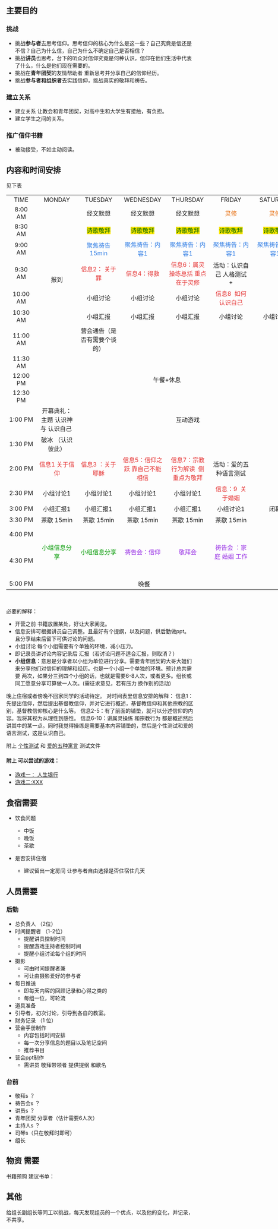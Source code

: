 ## 主要目的

### 挑战

- 挑战**参与者**去思考信仰。思考信仰的核心为什么是这一些？自己究竟是信还是不信？自己为什么信，自己为什么不确定自己是否相信？
- 挑战**讲员**也思考，台下的听众对信仰究竟是何种认识，信仰在他们生活中代表了什么，什么是他们现在需要的。
- 挑战在**青年团契**的友情帮助者 重新思考并分享自己的信仰经历。
- 挑战**参与者和组织者**去实践信仰，挑战真实的敬拜和祷告。


### 建立关系

- 建立关系 让教会和青年团契，对高中生和大学生有接触，有负担。
- 建立学生之间的关系。

### 推广信仰书籍

- 被动接受，不如主动阅读。

## 内容和时间安排

见下表

<p>
	<table border="0" cellpadding="0" cellspacing="0" width="787" style="text-align:center;border-collapse:collapse;width:589pt;" class="ke-zeroborder">
		<tbody>
			<tr>
				<td height="26" class="xl66" width="78" style="text-align:center;">
					TIME
				</td>
				<td class="xl67" width="114" style="text-align:center;">
					MONDAY
				</td>
				<td class="xl67" width="114" style="text-align:center;">
					TUESDAY
				</td>
				<td class="xl67" width="114" style="text-align:center;">
					WEDNESDAY
				</td>
				<td class="xl67" width="114" style="text-align:center;">
					THURSDAY
				</td>
				<td class="xl67" width="130" style="text-align:center;">
					FRIDAY
				</td>
				<td class="xl68" width="123" style="text-align:center;">
					SATURDAY
				</td>
			</tr>
			<tr>
				<td height="30" class="xl69" width="78" style="text-align:center;">
					8:00 AM
				</td>
				<td rowspan="7" class="xl71" width="114" style="text-align:center;">
					报到
				</td>
				<td class="xl72" width="114" style="text-align:center;">
					经文默想
				</td>
				<td class="xl72" width="114" style="text-align:center;">
					经文默想
				</td>
				<td class="xl72" width="114" style="text-align:center;">
					经文默想
				</td>
				<td class="xl72" width="130" style="text-align:center;">
					<span style="color:#E56600;">灵修</span>
				</td>
				<td class="xl72" width="123" style="text-align:center;">
					<span style="color:#E56600;">灵修</span>
				</td>
			</tr>
			<tr>
				<td height="30" class="xl70" width="78" style="text-align:center;">
					8:30 AM
				</td>
				<td class="xl74" width="114" style="text-align:center;">
					<span style="background-color:#FFE500;color:#006600;">诗歌敬拜</span>
				</td>
				<td class="xl74" width="114" style="text-align:center;">
					<span style="background-color:#FFE500;color:#006600;">诗歌敬拜</span>
				</td>
				<td class="xl74" width="114" style="text-align:center;">
					<span style="background-color:#FFE500;color:#006600;">诗歌敬拜</span>
				</td>
				<td class="xl74" width="130" style="text-align:center;">
					<span style="background-color:#FFE500;color:#006600;">诗歌敬拜</span>
				</td>
				<td class="xl74" width="123" style="text-align:center;">
					<span style="background-color:#FFE500;color:#006600;">诗歌敬拜</span>
				</td>
			</tr>
			<tr>
				<td height="30" class="xl70" width="78" style="text-align:center;">
					9:00 AM
				</td>
				<td class="xl76" width="114" style="text-align:center;">
					<span style="color:#337FE5;">聚焦祷告
  15min</span>
				</td>
				<td class="xl76" width="114" style="text-align:center;">
					<span style="color:#337FE5;">聚焦祷告：内容1</span>
				</td>
				<td class="xl76" width="114" style="text-align:center;">
					<span style="color:#337FE5;">聚焦祷告：内容1</span>
				</td>
				<td class="xl76" width="130" style="text-align:center;">
					<span style="color:#337FE5;">聚焦祷告：内容1</span>
				</td>
				<td class="xl76" width="123" style="text-align:center;">
					<span style="color:#337FE5;">聚焦祷告：内容1</span>
				</td>
			</tr>
			<tr>
				<td height="67" class="xl70" width="78" style="text-align:center;">
					9:30 AM
				</td>
				<td class="xl95" width="114" style="text-align:center;">
					<span style="color:#E53333;">信息2：
  关于罪</span>
				</td>
				<td class="xl95" width="114" style="text-align:center;">
					<span style="color:#E53333;">信息4：得救</span>
				</td>
				<td class="xl95" width="114" style="text-align:center;">
					<span style="color:#E53333;">信息6：属灵操练总括
  重点在于灵修</span>
				</td>
				<td class="xl74" width="130" style="text-align:center;">
					活动：认识自己
  人格测试 +
				</td>
				<td class="xl74" width="123" style="text-align:center;">
					&emsp;
				</td>
			</tr>
			<tr>
				<td height="40" class="xl70" width="78" style="text-align:center;">
					10:00 AM
				</td>
				<td class="xl76" width="114" style="text-align:center;">
					小组讨论
				</td>
				<td class="xl76" width="114" style="text-align:center;">
					小组讨论
				</td>
				<td class="xl76" width="114" style="text-align:center;">
					小组讨论
				</td>
				<td class="xl96" width="130" style="text-align:center;">
					<span style="color:#E53333;">信息8&nbsp; 如何认识自己</span>
				</td>
				<td class="xl76" width="123" style="text-align:center;">
					&emsp;
				</td>
			</tr>
			<tr>
				<td height="30" class="xl70" width="78" style="text-align:center;">
					10:30 AM
				</td>
				<td class="xl74" width="114" style="text-align:center;">
					小组汇报
				</td>
				<td class="xl74" width="114" style="text-align:center;">
					小组汇报
				</td>
				<td class="xl74" width="114" style="text-align:center;">
					小组汇报
				</td>
				<td class="xl76" width="130" style="text-align:center;">
					小组讨论
				</td>
				<td class="xl76" width="123" style="text-align:center;">
					小组讨论
				</td>
			</tr>
			<tr>
				<td height="48" class="xl70" width="78" style="text-align:center;">
					11:00 AM
				</td>
				<td class="xl76" width="114" style="text-align:center;">
					营会通告（是否有需要个谈的）
				</td>
				<td class="xl76" width="114" style="text-align:center;">
					&emsp;
				</td>
				<td class="xl76" width="114" style="text-align:center;">
					&emsp;
				</td>
				<td class="xl76" width="130" style="text-align:center;">
					&emsp;
				</td>
				<td class="xl76" width="123" style="text-align:center;">
					&emsp;
				</td>
			</tr>
			<tr>
				<td height="26" class="xl70" width="78" style="text-align:center;">
					11:30 AM
				</td>
				<td colspan="6" rowspan="3" class="xl77" width="709" style="text-align:center;">
					午餐+休息
				</td>
			</tr>
			<tr>
				<td height="26" class="xl70" width="78" style="text-align:center;">
					12:00 PM
				</td>
			</tr>
			<tr>
				<td height="26" class="xl70" width="78" style="text-align:center;">
					12:30 PM
				</td>
			</tr>
			<tr>
				<td height="38" class="xl70" width="78" style="text-align:center;">
					1:00 PM
				</td>
				<td class="xl86" width="114" style="text-align:center;">
					开幕典礼：主题
  认识神 与 认识自己&nbsp;
				</td>
				<td colspan="5" class="xl87" width="595" style="text-align:center;">
					互动游戏
				</td>
			</tr>
			<tr>
				<td height="48" class="xl70" width="78" style="text-align:center;">
					1:30 PM
				</td>
				<td class="xl90" width="114" style="text-align:center;">
					破冰 （认识彼此）
				</td>
				<td class="xl74" width="114" style="text-align:center;">
					&emsp;
				</td>
				<td class="xl74" width="114" style="text-align:center;">
					&emsp;
				</td>
				<td class="xl74" width="114" style="text-align:center;">
					&emsp;
				</td>
				<td class="xl74" width="130" style="text-align:center;">
					&emsp;
				</td>
				<td class="xl74" width="123" style="text-align:center;">
					&emsp;
				</td>
			</tr>
			<tr>
				<td height="67" class="xl70" width="78" style="text-align:center;">
					2:00 PM
				</td>
				<td class="xl97" width="114" style="text-align:center;">
					<span style="color:#E53333;">信息1
  关于信仰</span>
				</td>
				<td class="xl96" width="114" style="text-align:center;">
					<span style="color:#E53333;">信息3
  ：关于耶稣</span>
				</td>
				<td class="xl96" width="114" style="text-align:center;">
					<span style="color:#E53333;">信息5：信仰之跃
  靠自己不能相信</span>
				</td>
				<td class="xl96" width="114" style="text-align:center;">
					<span style="color:#E53333;">信息7：宗教行为解读&nbsp; 侧重点为敬拜</span>
				</td>
				<td class="xl76" width="130" style="text-align:center;">
					活动：爱的五种语言测试
				</td>
				<td class="xl76" width="123" style="text-align:center;">
					&emsp;
				</td>
			</tr>
			<tr>
				<td height="30" class="xl70" width="78" style="text-align:center;">
					2:30 PM
				</td>
				<td class="xl90" width="114" style="text-align:center;">
					小组讨论1
				</td>
				<td class="xl90" width="114" style="text-align:center;">
					小组讨论1
				</td>
				<td class="xl90" width="114" style="text-align:center;">
					小组讨论1
				</td>
				<td class="xl90" width="114" style="text-align:center;">
					小组讨论1
				</td>
				<td class="xl95" width="130" style="text-align:center;">
					<span style="color:#E53333;">信息：9&nbsp; 关于婚姻</span>
				</td>
				<td class="xl74" width="123" style="text-align:center;">
					&emsp;
				</td>
			</tr>
			<tr>
				<td height="30" class="xl70" width="78" style="text-align:center;">
					3:00 PM
				</td>
				<td class="xl86" width="114" style="text-align:center;">
					小组汇报1
				</td>
				<td class="xl86" width="114" style="text-align:center;">
					小组汇报1
				</td>
				<td class="xl86" width="114" style="text-align:center;">
					小组汇报1
				</td>
				<td class="xl86" width="114" style="text-align:center;">
					小组汇报1
				</td>
				<td class="xl90" width="130" style="text-align:center;">
					小组讨论1
				</td>
				<td class="xl76" width="123" style="text-align:center;">
					闭幕
				</td>
			</tr>
			<tr>
				<td height="30" class="xl70" width="78" style="text-align:center;">
					3:30 PM
				</td>
				<td class="xl90" width="114" style="text-align:center;">
					茶歇
  15min
				</td>
				<td class="xl74" width="114" style="text-align:center;">
					茶歇
  15min
				</td>
				<td class="xl74" width="114" style="text-align:center;">
					茶歇
  15min
				</td>
				<td class="xl74" width="114" style="text-align:center;">
					茶歇
  15min
				</td>
				<td class="xl74" width="130" style="text-align:center;">
					茶歇
  15min
				</td>
				<td class="xl74" width="123" style="text-align:center;">
					&emsp;
				</td>
			</tr>
			<tr>
				<td height="48" class="xl70" width="78" style="text-align:center;">
					4:00 PM
				</td>
				<td rowspan="2" class="xl91" width="114" style="text-align:center;">
					<span style="color:#009900;">小组信息分享</span>
				</td>
				<td rowspan="2" class="xl92" width="114" style="text-align:center;">
					<span style="color:#009900;">小组信息分享</span>
				</td>
				<td rowspan="2" class="xl92" width="114" style="text-align:center;">
					<span style="color:#9933E5;">祷告会：信仰</span>
				</td>
				<td rowspan="2" class="xl92" width="114" style="text-align:center;">
					<span style="color:#9933E5;">敬拜会</span>
				</td>
				<td rowspan="2" class="xl92" width="130" style="text-align:center;">
					<span style="color:#9933E5;">祷告会 ：家庭 婚姻 工作</span>
				</td>
				<td class="xl76" width="123" style="text-align:center;">
					&emsp;
				</td>
			</tr>
			<tr>
				<td height="94" class="xl70" width="78" style="text-align:center;">
					4:30 PM
				</td>
				<td class="xl74" width="123" style="text-align:center;">
					&emsp;
				</td>
			</tr>
			<tr>
				<td height="30" class="xl70" width="78" style="text-align:center;">
					5:00 PM
				</td>
				<td colspan="5" class="xl94" width="586" style="text-align:center;">
					晚餐
				</td>
				<td class="xl76" width="123" style="text-align:center;">
					&emsp;
				</td>
			</tr>
		</tbody>
	</table>
</p>
<div style="text-align:center;">
</div>
<p>
	<br />
</p>

必要的解释：
- 开营之前 书籍放置某处，好让大家阅览。
- 信息安排可根据讲员自己调整。且最好有个提纲，以及问题，供后勤做ppt。且分享结束后留下可供讨论的问题。
- 小组讨论 每个小组需要有个单独的环境，减小压力。
-  即记录员讲讨论内容记录后 汇报（若讨论问题不适合汇报，则取消？）
- **小组信息**：意思是分享者以小组为单位进行分享。需要青年团契的大哥大姐们来分享他们对信仰的理解和经历。也是一个小组一个单独的环境。预计总共需要 两次，如果分三到四个小组的话，也就是需要6-8人次，或者更多。组长或同工愿意分享可算做一人次。(需征求意见，若有压力 换作别的活动)

晚上住宿或者傍晚不回家同学的活动待定。
对时间表里信息安排的解释：
信息1：先提出信仰，然后提出基督教信仰，并对它进行概述，基督教信仰和其他宗教的区别，基督教信仰核心是什么等。
信息2-5：有了前面的铺垫，就可以分述信仰的内容。我将其视为从理性到感性。
信息6-10：讲属灵操练 和宗教行为 都是概述然后讲其中的某一点。同时我觉得操练是需要基本内容铺垫的，然后是个性测试和爱的语言测试，这是认识自己。

附上 [个性测试](https://github.com/jefflwwmu/writing/blob/master/archives/ideas/meida/%E4%B8%AA%E6%80%A7%E6%B5%8B%E9%87%8F%E8%A1%A8.pdf) 和 [爱的五种寓言](https://github.com/jefflwwmu/writing/blob/master/archives/ideas/meida/%E7%88%B1%E7%9A%84%E4%BA%94%E7%A7%8D%E8%AF%AD%E8%A8%80%E6%B5%8B%E8%AF%95%E8%A1%A8.pdf) 测试文件

#### 附上 可以尝试的游戏：
 - [游戏一： 人生银行](https://github.com/jefflwwmu/writing/blob/master/archives/ideas/meida/%E4%BA%BA%E7%94%9F%E9%93%B6%E8%A1%8C.pdf)
 - [游戏二:XXX](https://github.com/jefflwwmu/writing/blob/master/archives/ideas/meida/%E6%B8%B8%E6%88%8F2.pdf)

## 食宿需要

-  饮食问题
    -  中饭
    -  晚饭
    -  茶歇

- 是否安排住宿
    - 建议留出一定房间 让参与者自由选择是否住宿住几天

## 人员需要


### 后勤

- 总负责人 （2位）
- 时间提醒者 （1-2位）
    - 提醒讲员控制时间
    - 提醒游戏主持者控制时间
    - 提醒小组讨论每个组的时间
- 摄影
    - 可由时间提醒者兼
    - 可让由摄影爱好的参与者
- 每日推送
    - 即每天内容的回顾记录和心得之类的
    - 每组一位，可轮流
- 道具准备
- 引导者，初次讨论，引导到各自的教室。
- 财务记录 （1 位）
- 营会手册制作
    - 内容包括时间安排
    - 每一次分享信息的题目以及笔记空间
    - 推荐书目
- 营会ppt制作
    - 需讲员 敬拜带领者 提供提纲 和歌名
### 台前

- 敬拜s ？
- 祷告会s ？
- 讲员s ？
- 青年团契 分享者（估计需要6人次）
- 主持人s ？
- 司琴s（只在敬拜时即可）
- 组长

## 物资 需要

书籍预购
建议书单：

## 其他
给组长副组长等同工以挑战，每天发现组员的一个优点，以及他的变化，并记录，不共享。
